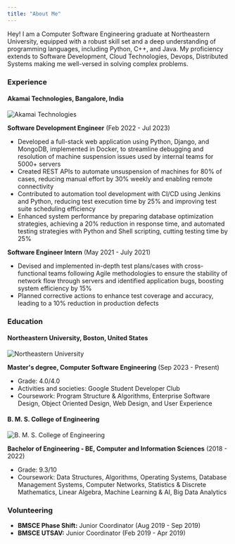 ```yaml
---
title: "About Me"
---
```


Hey! I am a Computer Software Engineering graduate at Northeastern University, equipped with a robust skill set and a deep understanding of programming languages, including Python, C++, and Java. My proficiency extends to Software Development, Cloud Technologies, Devops, Distributed Systems making me well-versed in solving complex problems.

### Experience

#### Akamai Technologies, Bangalore, India
![Akamai Technologies](https://aashish-chaple.vercel.app/images/akamai-logo.jpg)


**Software Development Engineer** (Feb 2022 - Jul 2023)
- Developed a full-stack web application using Python, Django, and MongoDB, implemented in Docker, to streamline debugging and resolution of machine suspension issues used by internal teams for 5000+ servers
- Created REST APIs to automate unsuspension of machines for 80% of cases, reducing manual effort by 30% weekly and enabling remote connectivity
- Contributed to automation tool development with CI/CD using Jenkins and Python, reducing test execution time by 25% and improving test suite scheduling efficiency
- Enhanced system performance by preparing database optimization strategies, achieving a 20% reduction in response time, and automated testing strategies with Python and Shell scripting, cutting testing time by 25%

**Software Engineer Intern** (May 2021 - July 2021)
- Devised and implemented in-depth test plans/cases with cross-functional teams following Agile methodologies to ensure
the stability of network flow through servers and identified application bugs, boosting system efficiency by 15%
- Planned corrective actions to enhance test coverage and accuracy, leading to a 10% reduction in production defects

### Education

#### Northeastern University, Boston, United States
![Northeastern University](https://aashish-chaple.vercel.app/images/neu-2.jpg)

**Master's degree, Computer Software Engineering** (Sep 2023 - Present)  
- Grade: 4.0/4.0
- Activities and societies: Google Student Developer Club
- Coursework: Program Structure & Algorithms, Enterprise Software Design, Object Oriented Design, Web Design, and User Experience

#### B. M. S. College of Engineering
![B. M. S. College of Engineering](https://aashish-chaple.vercel.app/images/bmsce-logo.jpg)

**Bachelor of Engineering - BE, Computer and Information Sciences** (2018 - 2022)  
- Grade: 9.3/10
- Coursework: Data Structures, Algorithms, Operating Systems, Database Management Systems, Computer Networks, Statistics & Discrete Mathematics, Linear Algebra, Machine Learning & AI, Big Data Analytics

### Volunteering
- **BMSCE Phase Shift:** Junior Coordinator (Aug 2019 - Sep 2019)
- **BMSCE UTSAV:** Junior Coordinator (Feb 2019 - Apr 2019)